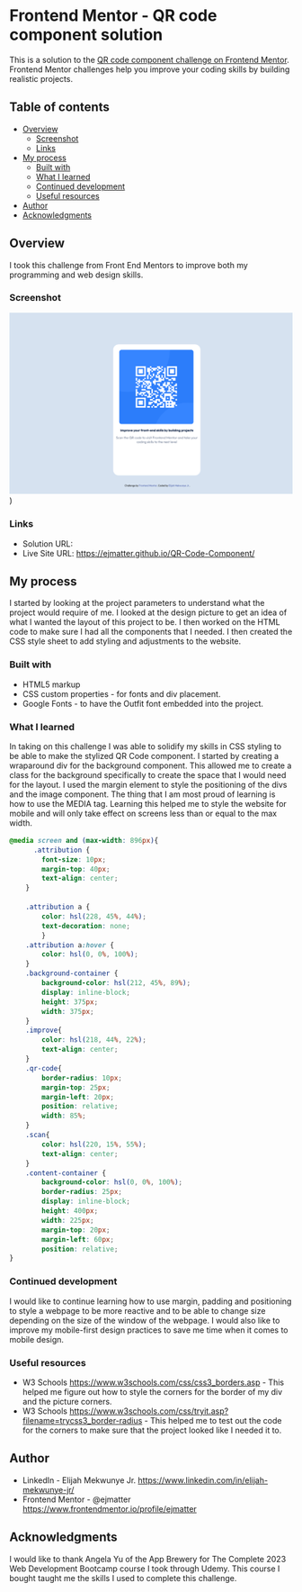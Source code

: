 # Frontend Mentor - QR code component solution

This is a solution to the [QR code component challenge on Frontend Mentor](https://www.frontendmentor.io/challenges/qr-code-component-iux_sIO_H). Frontend Mentor challenges help you improve your coding skills by building realistic projects. 

## Table of contents

- [Overview](#overview)
  - [Screenshot](#screenshot)
  - [Links](#links)
- [My process](#my-process)
  - [Built with](#built-with)
  - [What I learned](#what-i-learned)
  - [Continued development](#continued-development)
  - [Useful resources](#useful-resources)
- [Author](#author)
- [Acknowledgments](#acknowledgments)

## Overview
I took this challenge from Front End Mentors to improve both my programming and web design skills.
### Screenshot

![](./images/QR_Solution_ElijahMekwunyeJr.png))

### Links

- Solution URL: 
- Live Site URL: https://ejmatter.github.io/QR-Code-Component/

## My process
I started by looking at the project parameters to understand what the project would require of me. I looked at the design picture to get an idea of what I wanted the layout of this project to be. I then worked on the HTML code to make sure I had all the components that I needed. I then created the CSS style sheet to add styling and adjustments to the website.

### Built with

- HTML5 markup
- CSS custom properties - for fonts and div placement.
- Google Fonts -  to have the Outfit font embedded into the project.

### What I learned
In taking on this challenge I was able to solidify my skills in CSS styling to be able to make the stylized QR Code component. I started by creating a wraparound div for the background component. This allowed me to create a class for the background specifically to create the space that I would need for the layout. I used the margin element to style the positioning of the divs and the image component. The thing that I am most proud of learning is how to use the MEDIA tag. Learning this helped me to style the website for mobile and will only take effect on screens less than or equal to the max width.

```css
@media screen and (max-width: 896px){ 
      .attribution { 
        font-size: 10px;
        margin-top: 40px;
        text-align: center;
    }

    .attribution a {
        color: hsl(228, 45%, 44%);
        text-decoration: none; 
        }
    .attribution a:hover {
        color: hsl(0, 0%, 100%);
    }
    .background-container {
        background-color: hsl(212, 45%, 89%);
        display: inline-block;
        height: 375px;
        width: 375px;
    }
    .improve{
        color: hsl(218, 44%, 22%);
        text-align: center;
    }
    .qr-code{
        border-radius: 10px;
        margin-top: 25px;
        margin-left: 20px;
        position: relative;
        width: 85%;
    }
    .scan{
        color: hsl(220, 15%, 55%);
        text-align: center;
    }
    .content-container {
        background-color: hsl(0, 0%, 100%);
        border-radius: 25px;
        display: inline-block;
        height: 400px;
        width: 225px;
        margin-top: 20px;
        margin-left: 60px; 
        position: relative;
} 
```

### Continued development

I would like to continue learning how to use margin, padding and positioning to style a webpage to be more reactive and to be able to change size depending on the size of the window of the webpage. I would also like to improve my mobile-first design practices to save me time when it comes to mobile design. 

### Useful resources

-  W3 Schools https://www.w3schools.com/css/css3_borders.asp - This helped me figure out how to style the corners for the border of my div and the picture corners.
-  W3 Schools https://www.w3schools.com/css/tryit.asp?filename=trycss3_border-radius - This helped me to test out the code for the corners to make sure that the project looked like I needed it to.

## Author

- LinkedIn - Elijah Mekwunye Jr. https://www.linkedin.com/in/elijah-mekwunye-jr/
- Frontend Mentor - @ejmatter https://www.frontendmentor.io/profile/ejmatter

## Acknowledgments
I would like to thank Angela Yu of the App Brewery for The Complete 2023 Web Development Bootcamp course I took through Udemy. This course I bought taught me the skills I used to complete this challenge.
